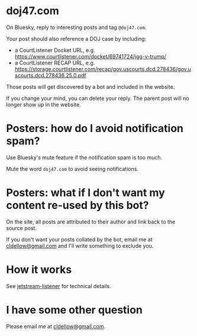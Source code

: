 # doj47.com

On Bluesky, reply to interesting posts and tag `@doj47.com`.

Your post should also reference a DOJ case by including:

- a CourtListener Docket URL, e.g. https://www.courtlistener.com/docket/69741724/jgg-v-trump/
- a CourtListener RECAP URL, e.g. https://storage.courtlistener.com/recap/gov.uscourts.dcd.278436/gov.uscourts.dcd.278436.25.0.pdf

Those posts will get discovered by a bot and included in the website.

If you change your mind, you can delete your reply. The parent post will no longer show up in the website.

# Posters: how do I avoid notification spam?

Use Bluesky's mute feature if the notification spam is too much.

Mute the word `doj47.com` to avoid seeing notifications.

# Posters: what if I don't want my content re-used by this bot?

On the site, all posts are attributed to their author and link back to the source post.

If you don't want your posts collated by the bot, email me at cldellow@gmail.com and I'll write something to exclude
you.

# How it works

See [jetstream-listener](https://github.com/doj47com/scraper/tree/main/jetstream-listener) for technical details.

# I have some other question

Please email me at cldellow@gmail.com.
